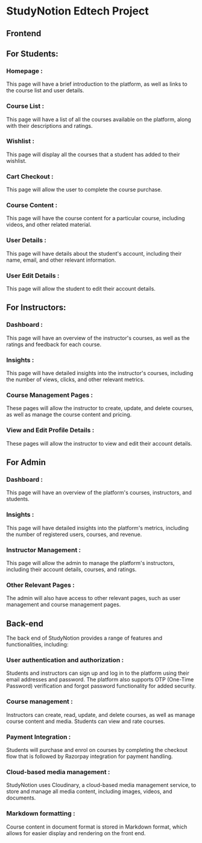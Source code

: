 # StudyNotion Edtech Project
<h2>Frontend </h2>
<h2>For Students:</h2>
<h3>Homepage :</h3> This page will have a brief introduction to the platform, as well as links to the course list and user details.
<h3>Course List :</h3> This page will have a list of all the courses available on the platform, along with their descriptions and ratings.
<h3>Wishlist :</h3> This page will display all the courses that a student has added to their wishlist.
<h3>Cart Checkout :</h3> This page will allow the user to complete the course purchase.
<h3>Course Content :</h3> This page will have the course content for a particular course, including videos, and other related material.
<h3>User Details :</h3> This page will have details about the student's account, including their name, email, and other relevant information.
<h3>User Edit Details :</h3> This page will allow the student to edit their account details.

<h2>For Instructors:</h2>
<h3>Dashboard :</h3> This page will have an overview of the instructor's courses, as well as the ratings and feedback for each course.
<h3>Insights :</h3> This page will have detailed insights into the instructor's courses, including the number of views, clicks, and other relevant metrics.
<h3>Course Management Pages :</h3> These pages will allow the instructor to create, update, and delete courses, as well as manage the course content and pricing.
<h3>View and Edit Profile Details :</h3> These pages will allow the instructor to view and edit their account details.

<h2>For Admin</h2>
<h3>Dashboard :</h3> This page will have an overview of the platform's courses, instructors, and students.
<h3>Insights :</h3> This page will have detailed insights into the platform's metrics, including the number of registered users, courses, and revenue.
<h3>Instructor Management :</h3> This page will allow the admin to manage the platform's instructors, including their account details, courses, and ratings.
<h3>Other Relevant Pages : </h3>The admin will also have access to other relevant pages, such as user management and course management pages.

<h2>Back-end</h2>
The back end of StudyNotion provides a range of features and functionalities, including:

<h3>User authentication and authorization :</h3> Students and instructors can sign up and log in to the platform using their email addresses and password. The platform also supports OTP (One-Time Password) verification and forgot password functionality for added security.
<h3>Course management :</h3> Instructors can create, read, update, and delete courses, as well as manage course content and media. Students can view and rate courses.
<h3>Payment Integration :</h3> Students will purchase and enrol on courses by completing the checkout flow that is followed by Razorpay integration for payment handling.
<h3>Cloud-based media management :</h3> StudyNotion uses Cloudinary, a cloud-based media management service, to store and manage all media content, including images, videos, and documents.
<h3>Markdown formatting :</h3> Course content in document format is stored in Markdown format, which allows for easier display and rendering on the front end.
